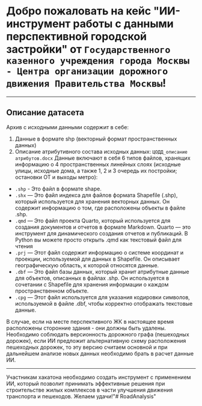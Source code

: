 # Добро пожаловать на кейс "ИИ-инструмент работы с данными перспективной городской застройки" от ```Государственного казенного учреждения города Москвы - Центра организации дорожного движения Правительства Москвы```!
***
## Описание датасета
Архив с исходными данными содержит в себе:
1) Данные в формате shp (векторный формат пространственных данных)
2) Описание атрибутивного состава исходных данных: ```ЦОДД_описание атрибутов.docx```
Данные включают в себя 6 типов файлов, хранящих информацию о 4 пространственных линейных слоях (исходные улицы, исходные дома, а также 1, 2 и 3 очередь их постройки; остановки ОТ и выходы метро):
- ```.shp``` - Это файл в формате shape.
- ```.shx``` — Это файл индекса для файлов формата Shapefile (.shp), который используется для хранения векторных данных. Он содержит информацию о том, где расположены объекты в файле .shp.
- ```.qmd``` — Это файл проекта Quarto, который используется для создания документов и отчетов в формате Markdown. Quarto — это инструмент для динамического создания отчетов и публикаций. В Python вы можете просто открыть .qmd как текстовый файл для чтения
- ```.prj``` — Этот файл содержит информацию о системе координат и проекции, используемой для данных в Shapefile. Он описывает географическую область, к которой относятся данные.
- ```.dbf``` — Это файл базы данных, который хранит атрибутные данные для объектов, описанных в файлах .shp. Он используется в сочетании с Shapefile для хранения информации о каждом пространственном объекте.
- ```.cpg``` — Этот файл используется для указания кодировки символов, используемой в файле .dbf, чтобы корректно отображать текстовые данные.

В случае, если на месте перспективного ЖК в настоящее время расположены сторонние здания - они должны быть удалены. Необходимо соблюдать версионность дорожного графа (пешеходных дорожек), если ИИ предложит альтернативную схему расположения пешеходных дорожек, то эту версию считаем основной и при дальнейшем анализе новых данных необходимо брать в расчет данные ИИ.
***
Участникам хакатона необходимо создать инструмент с применением ИИ, который позволит принимать эффективные решения при строительстве жилых комплексов в части улучшения движения транспорта и пешеходов.
Желаем удачи!"# RoadAnalysis" 
